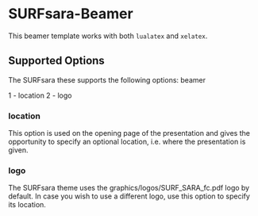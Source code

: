 # SURFsara-Beamer

This beamer template works with both ```lualatex``` and ```xelatex```.

## Supported Options ##
The SURFsara these supports the following options:
beamer

1 - location
2 - logo

### location
This option is used on the opening page of the presentation and gives the
opportunity to specify an optional location, i.e. where the presentation is
given.

### logo
The SURFsara theme uses the graphics/logos/SURF_SARA_fc.pdf logo by default.
In case you wish to use a different logo, use this option to specify its
location.

